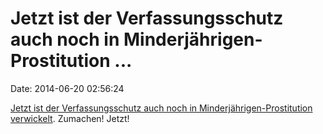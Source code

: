 Jetzt ist der Verfassungsschutz auch noch in Minderjährigen-Prostitution \...
=============================================================================

Date: 2014-06-20 02:56:24

[Jetzt ist der Verfassungsschutz auch noch in
Minderjährigen-Prostitution
verwickelt](http://spiegel.de/article.do?id=976226). Zumachen! Jetzt!
